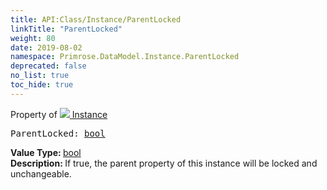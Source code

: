 ```yaml
---
title: API:Class/Instance/ParentLocked
linkTitle: "ParentLocked"
weight: 80
date: 2019-08-02
namespace: Primrose.DataModel.Instance.ParentLocked
deprecated: false
no_list: true
toc_hide: true
---
```

Property of <a href="/docs/api-reference/Class/Instance"><img src="/icons/silk/default.png"/>&nbsp;Instance</a>
<pre class="method-declaration">
ParentLocked: <a class="type" href="/docs/api-reference/System/Primitives#boolean">bool</a></pre>
<b>Value Type: </b>
<a class="type" href="/docs/api-reference/System/Primitives#boolean">bool</a>
<br/>
<b>Description: </b>
If true, the parent property of this instance will be locked and unchangeable.

